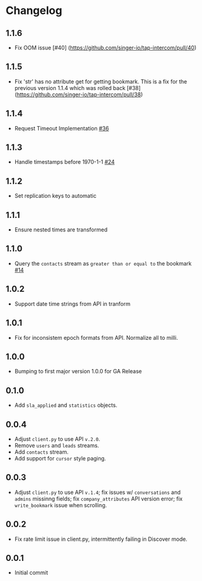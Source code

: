 # Changelog

## 1.1.6
 * Fix OOM issue [#40] (https://github.com/singer-io/tap-intercom/pull/40)

## 1.1.5
 * Fix 'str' has no attribute get for getting bookmark. This is a fix for the previous version 1.1.4 which was rolled back  [#38] (https://github.com/singer-io/tap-intercom/pull/38)

## 1.1.4
  * Request Timeout Implementation [#36](https://github.com/singer-io/tap-intercom/pull/36)

## 1.1.3
  * Handle timestamps before 1970-1-1 [#24](https://github.com/singer-io/tap-intercom/pull/24)

## 1.1.2
  * Set replication keys to automatic

## 1.1.1
  * Ensure nested times are transformed

## 1.1.0
  * Query the `contacts` stream as `greater than or equal to` the bookmark [#14](https://github.com/singer-io/tap-intercom/pull/14)

## 1.0.2
  * Support date time strings from API in tranform

## 1.0.1
  * Fix for inconsistem epoch formats from API. Normalize all to milli.

## 1.0.0
  * Bumping to first major version 1.0.0 for GA Release

## 0.1.0
  * Add `sla_applied` and `statistics` objects.

## 0.0.4
  * Adjust `client.py` to use API `v.2.0`.
  * Remove `users` and `leads` streams.
  * Add `contacts` stream.
  * Add support for `cursor` style paging.

## 0.0.3
  * Adjust `client.py` to use API `v.1.4`; fix issues w/ `conversations` and `admins` missinng fields; fix `company_attributes` API version error; fix `write_bookmark` issue when scrolling.

## 0.0.2
  * Fix rate limit issue in client.py, intermittently failing in Discover mode.

## 0.0.1
  * Initial commit
